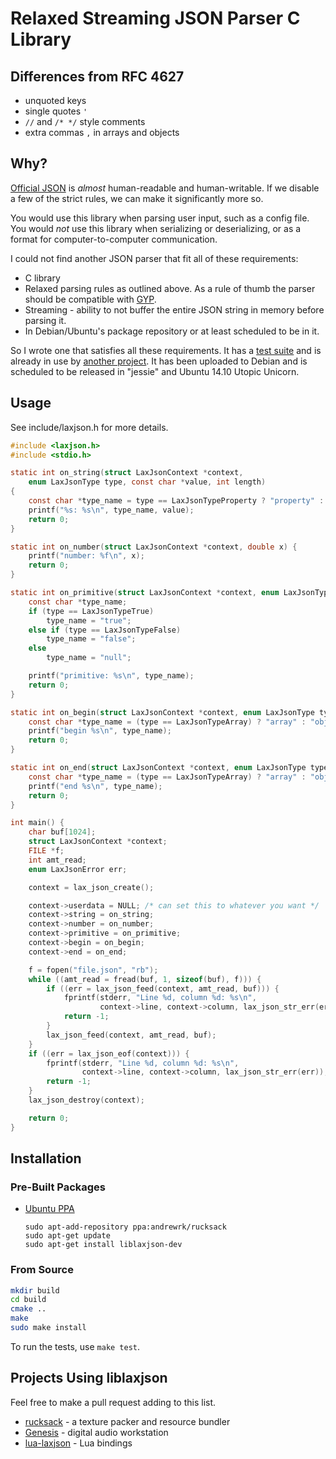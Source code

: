 # Relaxed Streaming JSON Parser C Library

## Differences from RFC 4627

 * unquoted keys
 * single quotes `'`
 * `//` and `/* */` style comments
 * extra commas `,` in arrays and objects

## Why?

[Official JSON](http://json.org/) is *almost* human-readable and
human-writable. If we disable a few of the strict rules, we can make it
significantly more so.

You would use this library when parsing user input, such as a config file.
You would *not* use this library when serializing or deserializing, or
as a format for computer-to-computer communication.

I could not find another JSON parser that fit all of these requirements:

 * C library
 * Relaxed parsing rules as outlined above. As a rule of thumb the parser
   should be compatible with [GYP](https://code.google.com/p/gyp/).
 * Streaming - ability to not buffer the entire JSON string in memory
   before parsing it.
 * In Debian/Ubuntu's package repository or at least scheduled to be in it.

So I wrote one that satisfies all these requirements. It has a
[test suite](test) and is already in use by
[another project](https://github.com/andrewrk/rucksack). It has been uploaded
to Debian and is scheduled to be released in "jessie" and Ubuntu 14.10
Utopic Unicorn.

## Usage

See include/laxjson.h for more details.

```c
#include <laxjson.h>
#include <stdio.h>

static int on_string(struct LaxJsonContext *context,
    enum LaxJsonType type, const char *value, int length)
{
    const char *type_name = type == LaxJsonTypeProperty ? "property" : "string";
    printf("%s: %s\n", type_name, value);
    return 0;
}

static int on_number(struct LaxJsonContext *context, double x) {
    printf("number: %f\n", x);
    return 0;
}

static int on_primitive(struct LaxJsonContext *context, enum LaxJsonType type) {
    const char *type_name;
    if (type == LaxJsonTypeTrue)
        type_name = "true";
    else if (type == LaxJsonTypeFalse)
        type_name = "false";
    else
        type_name = "null";

    printf("primitive: %s\n", type_name);
    return 0;
}

static int on_begin(struct LaxJsonContext *context, enum LaxJsonType type) {
    const char *type_name = (type == LaxJsonTypeArray) ? "array" : "object";
    printf("begin %s\n", type_name);
    return 0;
}

static int on_end(struct LaxJsonContext *context, enum LaxJsonType type) {
    const char *type_name = (type == LaxJsonTypeArray) ? "array" : "object";
    printf("end %s\n", type_name);
    return 0;
}

int main() {
    char buf[1024];
    struct LaxJsonContext *context;
    FILE *f;
    int amt_read;
    enum LaxJsonError err;

    context = lax_json_create();

    context->userdata = NULL; /* can set this to whatever you want */
    context->string = on_string;
    context->number = on_number;
    context->primitive = on_primitive;
    context->begin = on_begin;
    context->end = on_end;

    f = fopen("file.json", "rb");
    while ((amt_read = fread(buf, 1, sizeof(buf), f))) {
        if ((err = lax_json_feed(context, amt_read, buf))) {
            fprintf(stderr, "Line %d, column %d: %s\n",
                    context->line, context->column, lax_json_str_err(err));
            return -1;
        }
        lax_json_feed(context, amt_read, buf);
    }
    if ((err = lax_json_eof(context))) {
        fprintf(stderr, "Line %d, column %d: %s\n",
                context->line, context->column, lax_json_str_err(err));
        return -1;
    }
    lax_json_destroy(context);

    return 0;
}
```

## Installation

### Pre-Built Packages

 * [Ubuntu PPA](https://launchpad.net/~andrewrk/+archive/rucksack)

   ```
   sudo apt-add-repository ppa:andrewrk/rucksack
   sudo apt-get update
   sudo apt-get install liblaxjson-dev
   ```

### From Source

```sh
mkdir build
cd build
cmake ..
make
sudo make install
```

To run the tests, use `make test`.

## Projects Using liblaxjson

Feel free to make a pull request adding to this list.

 * [rucksack](https://github.com/andrewrk/rucksack) - a texture packer and
   resource bundler
 * [Genesis](https://github.com/andrewrk/genesis) - digital audio workstation
 * [lua-laxjson](https://github.com/sjnam/lua-laxjson) - Lua bindings
